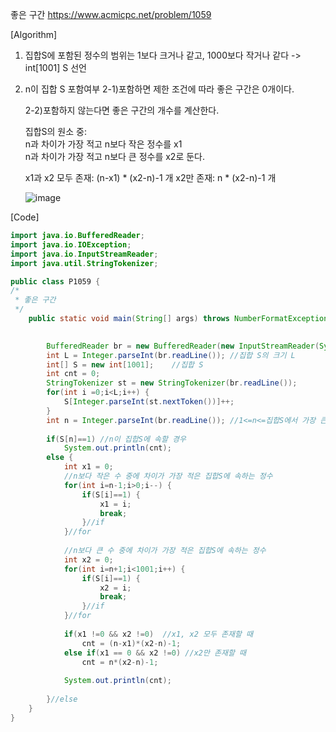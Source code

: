 좋은 구간 https://www.acmicpc.net/problem/1059    

[Algorithm]   

1. 집합S에 포함된 정수의 범위는 1보다 크거나 같고, 1000보다 작거나 같다 -> int[1001] S 선언   

2. n이 집합 S 포함여부
    2-1)포함하면 제한 조건에 따라 좋은 구간은 0개이다.     
    
    2-2)포함하지 않는다면 좋은 구간의 개수를 계산한다.
    
    집합S의 원소 중:    
    n과 차이가 가장 적고 n보다 작은 정수를 x1  
    n과 차이가 가장 적고 n보다 큰 정수를 x2로 둔다.    
    
    x1과 x2 모두 존재: (n-x1) * (x2-n)-1 개
    x2만 존재: n * (x2-n)-1 개 
    
    ![image](https://user-images.githubusercontent.com/49296139/133239469-0dd0fcad-2a77-4bae-853a-73a3d61a9a1f.png)


[Code]
```java
import java.io.BufferedReader;
import java.io.IOException;
import java.io.InputStreamReader;
import java.util.StringTokenizer;

public class P1059 {
/*
 * 좋은 구간
 */
	public static void main(String[] args) throws NumberFormatException, IOException {
		

		BufferedReader br = new BufferedReader(new InputStreamReader(System.in));
		int L = Integer.parseInt(br.readLine()); //집합 S의 크기 L
		int[] S = new int[1001];	//집합 S
		int cnt = 0;
		StringTokenizer st = new StringTokenizer(br.readLine());
		for(int i =0;i<L;i++) {
			S[Integer.parseInt(st.nextToken())]++;
		}	
		int n = Integer.parseInt(br.readLine()); //1<=n<=집합S에서 가장 큰 수 
		
		if(S[n]==1)	//n이 집합S에 속할 경우 
			System.out.println(cnt);
		else {
			int x1 = 0;
			//n보다 작은 수 중에 차이가 가장 적은 집합S에 속하는 정수
			for(int i=n-1;i>0;i--) {
				if(S[i]==1) {
					x1 = i;
					break;
				}//if
			}//for		
			
			//n보다 큰 수 중에 차이가 가장 적은 집합S에 속하는 정수 
			int x2 = 0;
			for(int i=n+1;i<1001;i++) {
				if(S[i]==1) {
					x2 = i;
					break;
				}//if
			}//for
	
			if(x1 !=0 && x2 !=0)  //x1, x2 모두 존재할 때
				cnt = (n-x1)*(x2-n)-1;
			else if(x1 == 0 && x2 !=0) //x2만 존재할 때
				cnt = n*(x2-n)-1;
		
			System.out.println(cnt);
			
		}//else			
	}
}
```
    
